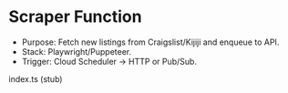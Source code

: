 # Scraper Function

- Purpose: Fetch new listings from Craigslist/Kijiji and enqueue to API.
- Stack: Playwright/Puppeteer.
- Trigger: Cloud Scheduler → HTTP or Pub/Sub.

index.ts (stub)
